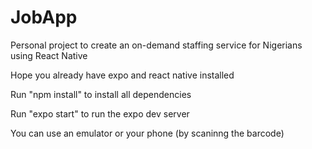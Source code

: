 # JobApp

Personal project to create an on-demand staffing service for Nigerians using React Native

Hope you already have expo and react native installed

Run "npm install" to install all dependencies

Run "expo start" to run the expo dev server

You can use an emulator or your phone (by scaninng the barcode)
